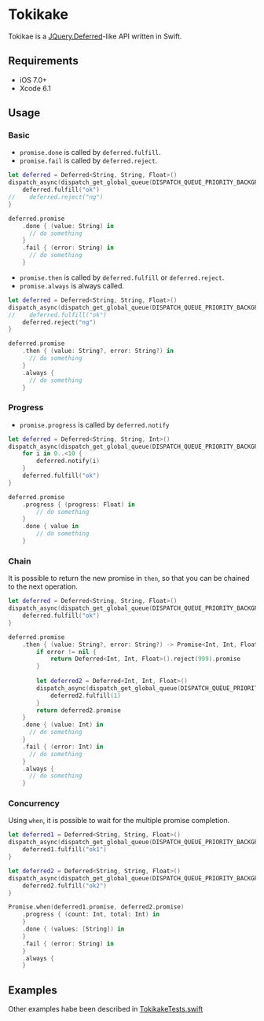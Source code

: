 # Tokikake

Tokikae is a [JQuery.Deferred](http://api.jquery.com/category/deferred-object/)-like API written in Swift.

## Requirements

- iOS 7.0+
- Xcode 6.1

## Usage

### Basic

- `promise.done` is called by `deferred.fulfill`.
- `promise.fail` is called by `deferred.reject`.

```swift
let deferred = Deferred<String, String, Float>()
dispatch_async(dispatch_get_global_queue(DISPATCH_QUEUE_PRIORITY_BACKGROUND, 0)) {
    deferred.fulfill("ok")
//    deferred.reject("ng")
}

deferred.promise
    .done { (value: String) in
      // do something
    }
    .fail { (error: String) in
      // do something
    }
```


- `promise.then` is called by `deferred.fulfill` or `deferred.reject`.
- `promise.always` is always called.

```swift
let deferred = Deferred<String, String, Float>()
dispatch_async(dispatch_get_global_queue(DISPATCH_QUEUE_PRIORITY_BACKGROUND, 0)) {
//    deferred.fulfill("ok")
    deferred.reject("ng")
}

deferred.promise
    .then { (value: String?, error: String?) in
      // do something
    }
    .always {
      // do something
    }
```


### Progress

- `promise.progress` is called by `deferred.notify`

```swift
let deferred = Deferred<String, String, Int>()
dispatch_async(dispatch_get_global_queue(DISPATCH_QUEUE_PRIORITY_BACKGROUND, 0)) {
    for i in 0..<10 {
        deferred.notify(i)
    }
    deferred.fulfill("ok")
}

deferred.promise
    .progress { (progress: Float) in
        // do something
    }
    .done { value in
        // do something
    }
```


### Chain

It is possible to return the new promise in `then`, so that you can be chained to the next operation.

```swift
let deferred = Deferred<String, String, Float>()
dispatch_async(dispatch_get_global_queue(DISPATCH_QUEUE_PRIORITY_BACKGROUND, 0)) {
    deferred.fulfill("ok")
}

deferred.promise
    .then { (value: String?, error: String?) -> Promise<Int, Int, Float> in
        if error != nil {
            return Deferred<Int, Int, Float>().reject(999).promise
        }
        
        let deferred2 = Deferred<Int, Int, Float>()
        dispatch_async(dispatch_get_global_queue(DISPATCH_QUEUE_PRIORITY_BACKGROUND, 0)) {
            deferred2.fulfill(1)
        }
        return deferred2.promise
    }
    .done { (value: Int) in
      // do something
    }
    .fail { (error: Int) in
      // do something
    }
    .always {
      // do something
    }
```


### Concurrency

Using `when`, it is possible to wait for the multiple promise completion.

```swift
let deferred1 = Deferred<String, String, Float>()
dispatch_async(dispatch_get_global_queue(DISPATCH_QUEUE_PRIORITY_BACKGROUND, 0)) {
    deferred1.fulfill("ok1")
}

let deferred2 = Deferred<String, String, Float>()
dispatch_async(dispatch_get_global_queue(DISPATCH_QUEUE_PRIORITY_BACKGROUND, 0)) {
    deferred2.fulfill("ok2")
}

Promise.when(deferred1.promise, deferred2.promise)
    .progress { (count: Int, total: Int) in
    }
    .done { (values: [String]) in
    }
    .fail { (error: String) in
    }
    .always {
    }
```

## Examples

Other examples habe been described in  [TokikakeTests.swift](https://github.com/yukiasai/Tokikake/blob/master/TokikakeTests/BasicTests.swift)

